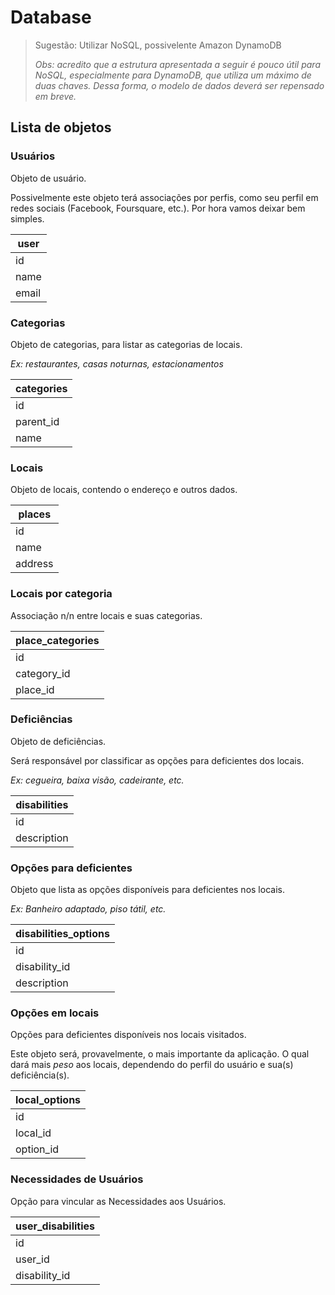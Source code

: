 # Database

> Sugestão: Utilizar NoSQL, possivelente Amazon DynamoDB
>
> _Obs: acredito que a estrutura apresentada a seguir é pouco útil para NoSQL, especialmente para DynamoDB, que utiliza um máximo de duas chaves. Dessa forma, o modelo de dados deverá ser repensado em breve._
    
## Lista de objetos

### Usuários

Objeto de usuário.

Possivelmente este objeto terá associações por perfis, como seu perfil em redes sociais (Facebook, Foursquare, etc.). Por hora vamos deixar bem simples.

| user  |
| ----- |
| id    |
| name  |
| email |

### Categorias

Objeto de categorias, para listar as categorias de locais.

_Ex: restaurantes, casas noturnas, estacionamentos_

| categories |
| ---------- |
| id         |
| parent_id  |
| name       |

### Locais

Objeto de locais, contendo o endereço e outros dados.

| places  |
| ------- |
| id      |
| name    |
| address |

### Locais por categoria

Associação n/n entre locais e suas categorias.

| place_categories |
| ---------------- |
| id               |
| category_id      |
| place_id         |

### Deficiências

Objeto de deficiências.

Será responsável por classificar as opções para deficientes dos locais.

_Ex: cegueira, baixa visão, cadeirante, etc._

| disabilities |
| ------------ |
| id           |
| description  |

### Opções para deficientes

Objeto que lista as opções disponíveis para deficientes nos locais.

_Ex: Banheiro adaptado, piso tátil, etc._

| disabilities_options |
| -------------------- |
| id                   |
| disability_id        |
| description          |

### Opções em locais

Opções para deficientes disponíveis nos locais visitados.

Este objeto será, provavelmente, o mais importante da aplicação. O qual dará mais _peso_ aos locais, dependendo do perfil do usuário e sua(s) deficiência(s).

| local_options |
| ------------- |
| id            |
| local_id      |
| option_id     |

### Necessidades de Usuários

Opção para vincular as Necessidades aos Usuários. 

| user_disabilities |
| ----------------- |
| id                |
| user_id           |
| disability_id     |

